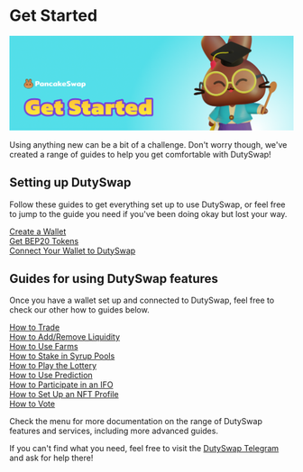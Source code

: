 # Get Started

![](../.gitbook/assets/get-started-header.png)

Using anything new can be a bit of a challenge. Don't worry though, we've created a range of guides to help you get comfortable with DutySwap!

## Setting up DutySwap

Follow these guides to get everything set up to use DutySwap, or feel free to jump to the guide you need if you've been doing okay but lost your way.

[Create a Wallet](https://docs.duty.exchange/get-started/wallet-guide)\
[Get BEP20 Tokens](https://docs.duty.exchange/get-started/bep20-guide)\
[Connect Your Wallet to DutySwap](https://docs.duty.exchange/get-started/connection-guide)

## Guides for using DutySwap features

Once you have a wallet set up and connected to DutySwap, feel free to check our other how to guides below.

[How to Trade](https://docs.duty.exchange/productsduty.exchange/trade-guide)\
[How to Add/Remove Liquidity](https://docs.duty.exchange/productsduty.exchange/liquidity-guide)\
[How to Use Farms](https://docs.duty.exchange/products/yield-farming/how-to-use-farms)\
[How to Stake in Syrup Pools](https://docs.duty.exchange/products/syrup-pool/syrup-pool-guide)\
[How to Play the Lottery](https://docs.duty.exchange/products/lottery/lottery-guide)\
[How to Use Prediction](https://docs.duty.exchange/products/prediction/prediction-guide)\
[How to Participate in an IFO](https://docs.duty.exchange/products/ifo-initial-farm-offering/ifo-guide)\
[How to Set Up an NFT Profile](https://docs.duty.exchange/products/nft-profile-system/profile-guide)\
[How to Vote](https://docs.duty.exchange/products/voting/voting-guide)

Check the menu for more documentation on the range of DutySwap features and services, including more advanced guides.

If you can't find what you need, feel free to visit the [DutySwap Telegram](../contact-us/telegram.md) and ask for help there!
